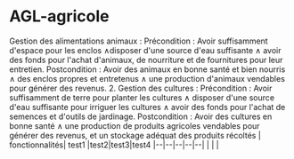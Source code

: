 # AGL-agricole
Gestion des alimentations animaux :
Précondition : Avoir suffisamment d'espace pour les enclos ∧disposer d'une source d'eau suffisante ∧ avoir des fonds pour l'achat d'animaux, de nourriture et de fournitures pour leur entretien.
  Postcondition : Avoir des animaux en bonne santé et bien nourris ∧ des enclos propres et entretenus ∧ une production d'animaux vendables pour générer des revenus.
  2. Gestion des cultures :
Précondition : Avoir suffisamment de terre pour planter les cultures ∧ disposer d'une source d'eau suffisante pour irriguer les cultures ∧ avoir des fonds pour l'achat de semences et d'outils de jardinage. Postcondition : Avoir des cultures en bonne santé ∧ une production de produits agricoles vendables pour générer des revenus, et un stockage adéquat des produits récoltés
|  fonctionnalités|  test1 |test2|test3|test4
|--|--|--|--|--|
|  |  |
